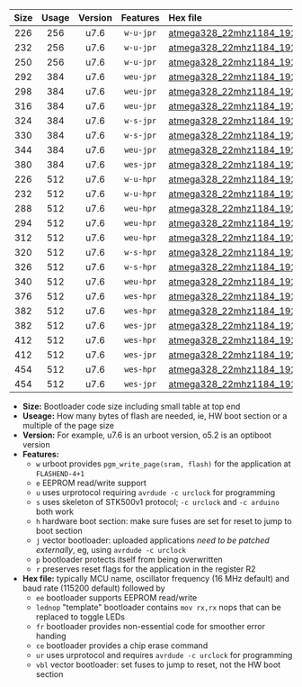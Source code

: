 |Size|Usage|Version|Features|Hex file|
|:-:|:-:|:-:|:-:|:--|
|226|256|u7.6|`w-u-jpr`|[atmega328_22mhz1184_19200bps_ur_vbl.hex](https://raw.githubusercontent.com/stefanrueger/urboot/main/atmega328_22mhz1184_19200bps_ur_vbl.hex)|
|232|256|u7.6|`w-u-jpr`|[atmega328_22mhz1184_19200bps_lednop_ur_vbl.hex](https://raw.githubusercontent.com/stefanrueger/urboot/main/atmega328_22mhz1184_19200bps_lednop_ur_vbl.hex)|
|250|256|u7.6|`w-u-jpr`|[atmega328_22mhz1184_19200bps_lednop_fr_ur_vbl.hex](https://raw.githubusercontent.com/stefanrueger/urboot/main/atmega328_22mhz1184_19200bps_lednop_fr_ur_vbl.hex)|
|292|384|u7.6|`weu-jpr`|[atmega328_22mhz1184_19200bps_ee_ur_vbl.hex](https://raw.githubusercontent.com/stefanrueger/urboot/main/atmega328_22mhz1184_19200bps_ee_ur_vbl.hex)|
|298|384|u7.6|`weu-jpr`|[atmega328_22mhz1184_19200bps_ee_lednop_ur_vbl.hex](https://raw.githubusercontent.com/stefanrueger/urboot/main/atmega328_22mhz1184_19200bps_ee_lednop_ur_vbl.hex)|
|316|384|u7.6|`weu-jpr`|[atmega328_22mhz1184_19200bps_ee_lednop_fr_ur_vbl.hex](https://raw.githubusercontent.com/stefanrueger/urboot/main/atmega328_22mhz1184_19200bps_ee_lednop_fr_ur_vbl.hex)|
|324|384|u7.6|`w-s-jpr`|[atmega328_22mhz1184_19200bps_vbl.hex](https://raw.githubusercontent.com/stefanrueger/urboot/main/atmega328_22mhz1184_19200bps_vbl.hex)|
|330|384|u7.6|`w-s-jpr`|[atmega328_22mhz1184_19200bps_lednop_vbl.hex](https://raw.githubusercontent.com/stefanrueger/urboot/main/atmega328_22mhz1184_19200bps_lednop_vbl.hex)|
|344|384|u7.6|`weu-jpr`|[atmega328_22mhz1184_19200bps_ee_lednop_fr_ce_ur_vbl.hex](https://raw.githubusercontent.com/stefanrueger/urboot/main/atmega328_22mhz1184_19200bps_ee_lednop_fr_ce_ur_vbl.hex)|
|380|384|u7.6|`wes-jpr`|[atmega328_22mhz1184_19200bps_ee_vbl.hex](https://raw.githubusercontent.com/stefanrueger/urboot/main/atmega328_22mhz1184_19200bps_ee_vbl.hex)|
|226|512|u7.6|`w-u-hpr`|[atmega328_22mhz1184_19200bps_ur.hex](https://raw.githubusercontent.com/stefanrueger/urboot/main/atmega328_22mhz1184_19200bps_ur.hex)|
|232|512|u7.6|`w-u-hpr`|[atmega328_22mhz1184_19200bps_lednop_ur.hex](https://raw.githubusercontent.com/stefanrueger/urboot/main/atmega328_22mhz1184_19200bps_lednop_ur.hex)|
|288|512|u7.6|`weu-hpr`|[atmega328_22mhz1184_19200bps_ee_ur.hex](https://raw.githubusercontent.com/stefanrueger/urboot/main/atmega328_22mhz1184_19200bps_ee_ur.hex)|
|294|512|u7.6|`weu-hpr`|[atmega328_22mhz1184_19200bps_ee_lednop_ur.hex](https://raw.githubusercontent.com/stefanrueger/urboot/main/atmega328_22mhz1184_19200bps_ee_lednop_ur.hex)|
|312|512|u7.6|`weu-hpr`|[atmega328_22mhz1184_19200bps_ee_lednop_fr_ur.hex](https://raw.githubusercontent.com/stefanrueger/urboot/main/atmega328_22mhz1184_19200bps_ee_lednop_fr_ur.hex)|
|320|512|u7.6|`w-s-hpr`|[atmega328_22mhz1184_19200bps.hex](https://raw.githubusercontent.com/stefanrueger/urboot/main/atmega328_22mhz1184_19200bps.hex)|
|326|512|u7.6|`w-s-hpr`|[atmega328_22mhz1184_19200bps_lednop.hex](https://raw.githubusercontent.com/stefanrueger/urboot/main/atmega328_22mhz1184_19200bps_lednop.hex)|
|340|512|u7.6|`weu-hpr`|[atmega328_22mhz1184_19200bps_ee_lednop_fr_ce_ur.hex](https://raw.githubusercontent.com/stefanrueger/urboot/main/atmega328_22mhz1184_19200bps_ee_lednop_fr_ce_ur.hex)|
|376|512|u7.6|`wes-hpr`|[atmega328_22mhz1184_19200bps_ee.hex](https://raw.githubusercontent.com/stefanrueger/urboot/main/atmega328_22mhz1184_19200bps_ee.hex)|
|382|512|u7.6|`wes-hpr`|[atmega328_22mhz1184_19200bps_ee_lednop.hex](https://raw.githubusercontent.com/stefanrueger/urboot/main/atmega328_22mhz1184_19200bps_ee_lednop.hex)|
|382|512|u7.6|`wes-jpr`|[atmega328_22mhz1184_19200bps_ee_lednop_vbl.hex](https://raw.githubusercontent.com/stefanrueger/urboot/main/atmega328_22mhz1184_19200bps_ee_lednop_vbl.hex)|
|412|512|u7.6|`wes-hpr`|[atmega328_22mhz1184_19200bps_ee_lednop_fr.hex](https://raw.githubusercontent.com/stefanrueger/urboot/main/atmega328_22mhz1184_19200bps_ee_lednop_fr.hex)|
|412|512|u7.6|`wes-jpr`|[atmega328_22mhz1184_19200bps_ee_lednop_fr_vbl.hex](https://raw.githubusercontent.com/stefanrueger/urboot/main/atmega328_22mhz1184_19200bps_ee_lednop_fr_vbl.hex)|
|454|512|u7.6|`wes-hpr`|[atmega328_22mhz1184_19200bps_ee_lednop_fr_ce.hex](https://raw.githubusercontent.com/stefanrueger/urboot/main/atmega328_22mhz1184_19200bps_ee_lednop_fr_ce.hex)|
|454|512|u7.6|`wes-jpr`|[atmega328_22mhz1184_19200bps_ee_lednop_fr_ce_vbl.hex](https://raw.githubusercontent.com/stefanrueger/urboot/main/atmega328_22mhz1184_19200bps_ee_lednop_fr_ce_vbl.hex)|

- **Size:** Bootloader code size including small table at top end
- **Useage:** How many bytes of flash are needed, ie, HW boot section or a multiple of the page size
- **Version:** For example, u7.6 is an urboot version, o5.2 is an optiboot version
- **Features:**
  + `w` urboot provides `pgm_write_page(sram, flash)` for the application at `FLASHEND-4+1`
  + `e` EEPROM read/write support
  + `u` uses urprotocol requiring `avrdude -c urclock` for programming
  + `s` uses skeleton of STK500v1 protocol; `-c urclock` and `-c arduino` both work
  + `h` hardware boot section: make sure fuses are set for reset to jump to boot section
  + `j` vector bootloader: uploaded applications *need to be patched externally*, eg, using `avrdude -c urclock`
  + `p` bootloader protects itself from being overwritten
  + `r` preserves reset flags for the application in the register R2
- **Hex file:** typically MCU name, oscillator frequency (16 MHz default) and baud rate (115200 default) followed by
  + `ee` bootloader supports EEPROM read/write
  + `lednop` "template" bootloader contains `mov rx,rx` nops that can be replaced to toggle LEDs
  + `fr` bootloader provides non-essential code for smoother error handing
  + `ce` bootloader provides a chip erase command
  + `ur` uses urprotocol and requires `avrdude -c urclock` for programming
  + `vbl` vector bootloader: set fuses to jump to reset, not the HW boot section
